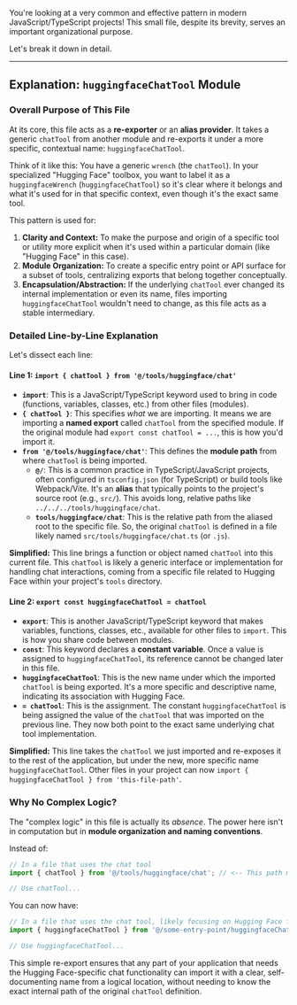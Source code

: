 You're looking at a very common and effective pattern in modern JavaScript/TypeScript projects! This small file, despite its brevity, serves an important organizational purpose.

Let's break it down in detail.

---

## Explanation: `huggingfaceChatTool` Module

### Overall Purpose of This File

At its core, this file acts as a **re-exporter** or an **alias provider**. It takes a generic `chatTool` from another module and re-exports it under a more specific, contextual name: `huggingfaceChatTool`.

Think of it like this: You have a generic `wrench` (the `chatTool`). In your specialized "Hugging Face" toolbox, you want to label it as a `huggingfaceWrench` (`huggingfaceChatTool`) so it's clear where it belongs and what it's used for in that specific context, even though it's the exact same tool.

This pattern is used for:

1.  **Clarity and Context:** To make the purpose and origin of a specific tool or utility more explicit when it's used within a particular domain (like "Hugging Face" in this case).
2.  **Module Organization:** To create a specific entry point or API surface for a subset of tools, centralizing exports that belong together conceptually.
3.  **Encapsulation/Abstraction:** If the underlying `chatTool` ever changed its internal implementation or even its name, files importing `huggingfaceChatTool` wouldn't need to change, as this file acts as a stable intermediary.

### Detailed Line-by-Line Explanation

Let's dissect each line:

#### Line 1: `import { chatTool } from '@/tools/huggingface/chat'`

*   **`import`**: This is a JavaScript/TypeScript keyword used to bring in code (functions, variables, classes, etc.) from other files (modules).
*   **`{ chatTool }`**: This specifies *what* we are importing. It means we are importing a **named export** called `chatTool` from the specified module. If the original module had `export const chatTool = ...`, this is how you'd import it.
*   **`from '@/tools/huggingface/chat'`**: This defines the **module path** from where `chatTool` is being imported.
    *   **`@/`**: This is a common practice in TypeScript/JavaScript projects, often configured in `tsconfig.json` (for TypeScript) or build tools like Webpack/Vite. It's an **alias** that typically points to the project's source root (e.g., `src/`). This avoids long, relative paths like `../../../tools/huggingface/chat`.
    *   **`tools/huggingface/chat`**: This is the relative path from the aliased root to the specific file. So, the original `chatTool` is defined in a file likely named `src/tools/huggingface/chat.ts` (or `.js`).

**Simplified:** This line brings a function or object named `chatTool` into this current file. This `chatTool` is likely a generic interface or implementation for handling chat interactions, coming from a specific file related to Hugging Face within your project's `tools` directory.

#### Line 2: `export const huggingfaceChatTool = chatTool`

*   **`export`**: This is another JavaScript/TypeScript keyword that makes variables, functions, classes, etc., available for other files to `import`. This is how you share code between modules.
*   **`const`**: This keyword declares a **constant variable**. Once a value is assigned to `huggingfaceChatTool`, its reference cannot be changed later in this file.
*   **`huggingfaceChatTool`**: This is the new name under which the imported `chatTool` is being exported. It's a more specific and descriptive name, indicating its association with Hugging Face.
*   **`= chatTool`**: This is the assignment. The constant `huggingfaceChatTool` is being assigned the value of the `chatTool` that was imported on the previous line. They now both point to the exact same underlying chat tool implementation.

**Simplified:** This line takes the `chatTool` we just imported and re-exposes it to the rest of the application, but under the new, more specific name `huggingfaceChatTool`. Other files in your project can now `import { huggingfaceChatTool } from 'this-file-path'`.

### Why No Complex Logic?

The "complex logic" in this file is actually its *absence*. The power here isn't in computation but in **module organization and naming conventions**.

Instead of:

```typescript
// In a file that uses the chat tool
import { chatTool } from '@/tools/huggingface/chat'; // <-- This path might be less intuitive if the consumer doesn't care about the implementation details

// Use chatTool...
```

You can now have:

```typescript
// In a file that uses the chat tool, likely focusing on Hugging Face features
import { huggingfaceChatTool } from '@/some-entry-point/huggingfaceChatTool'; // <-- More semantic path and name

// Use huggingfaceChatTool...
```

This simple re-export ensures that any part of your application that needs the Hugging Face-specific chat functionality can import it with a clear, self-documenting name from a logical location, without needing to know the exact internal path of the original `chatTool` definition.